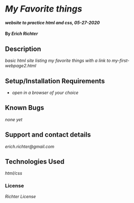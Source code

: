 # _My Favorite things_

#### _website to practice html and css, 05-27-2020_

#### By _**Erich Richter**_

## Description

_basic html site listing my favorite things with a link to my-first-webpage2.html_

## Setup/Installation Requirements

* _open in a browser of your choice_

## Known Bugs

_none yet_

## Support and contact details

_erich.richter@gmail.com_

## Technologies Used

_html/css_

### License

*Richter License*
